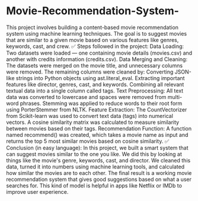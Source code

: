 # Movie-Recommendation-System-
This project involves building a content-based movie recommendation system using machine learning techniques. The goal is to suggest movies that are similar to a given movie based on various features like genres, keywords, cast, and crew.
✅ Steps followed in the project:
Data Loading:
Two datasets were loaded — one containing movie details (movies.csv) and another with credits information (credits.csv).
Data Merging and Cleaning:
The datasets were merged on the movie title, and unnecessary columns were removed. The remaining columns were cleaned by:
Converting JSON-like strings into Python objects using ast.literal_eval.
Extracting important features like director, genres, cast, and keywords.
Combining all relevant textual data into a single column called tags.
Text Preprocessing:
All text data was converted to lowercase and spaces were removed from multi-word phrases.
Stemming was applied to reduce words to their root form using PorterStemmer from NLTK.
Feature Extraction:
The CountVectorizer from Scikit-learn was used to convert text data (tags) into numerical vectors.
A cosine similarity matrix was calculated to measure similarity between movies based on their tags.
Recommendation Function:
A function named recommend() was created, which takes a movie name as input and returns the top 5 most similar movies based on cosine similarity.
✅ Conclusion (in easy language):
In this project, we built a smart system that can suggest movies similar to the one you like. We did this by looking at things like the movie's genre, keywords, cast, and director. We cleaned this data, turned it into numbers using machine learning tools, and calculated how similar the movies are to each other. The final result is a working movie recommendation system that gives good suggestions based on what a user searches for. This kind of model is helpful in apps like Netflix or IMDb to improve user experience.

